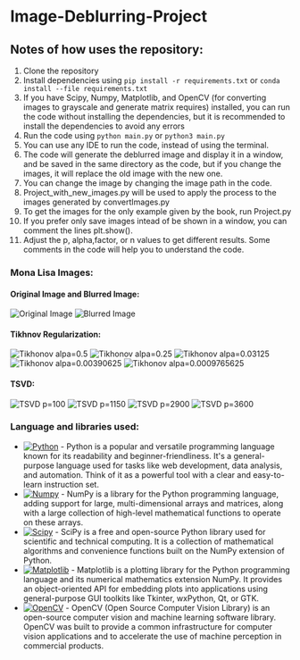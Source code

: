 # Image-Deblurring-Project

## Notes of how uses the repository:
1. Clone the repository
2. Install dependencies using `pip install -r requirements.txt` or `conda install --file requirements.txt`
3. If you have Scipy, Numpy, Matplotlib, and OpenCV (for converting images to grayscale and generate matrix requires) installed, you can run the code without installing the dependencies, but it is recommended to install the dependencies to avoid any errors
4. Run the code using `python main.py` or `python3 main.py`
5. You can use any IDE to run the code, instead of using the terminal.
6. The code will generate the deblurred image and display it in a window, and be saved in the same directory as the code, but if you change the images, it will replace the old image with the new one.
7. You can change the image by changing the image path in the code.
8. Project_with_new_images.py will be used to apply the process to the images generated by convertImages.py
9. To get the images for the only example given by the book, run Project.py
10. If you prefer only save images intead of be shown in a window, you can comment the lines plt.show().
11. Adjust the p, alpha,factor, or n values to get different results. Some comments in the code will help you to understand the code.


### Mona Lisa Images:
#### Original Image and Blurred Image:
![Original Image](./images_results/MonaLisa/gray_image.jpg) 
![Blurred Image](./images_results/MonaLisa/Image_G.jpg)
#### Tikhnov Regularization:
![Tikhonov alpa=0.5](./images_results/MonaLisa/Tikhonov_alpha_0.5.jpg)
![Tikhonov alpa=0.25](./images_results/MonaLisa/Tikhonov_alpha_0.25.jpg)
![Tikhonov alpa=0.03125](./images_results/MonaLisa/Tikhonov_alpha_0.03125.jpg)
![Tikhonov alpa=0.00390625](./images_results/MonaLisa/Tikhonov_alpha_0.00390625.jpg)
![Tikhonov alpa=0.0009765625](./images_results/MonaLisa/Tikhonov_alpha_0.0009765625.jpg)
#### TSVD:
![TSVD p=100](./images_results/MonaLisa/TSVD_p_100.jpg)
![TSVD p=1150](./images_results/MonaLisa/TSVD_p_1150.jpg)
![TSVD p=2900](./images_results/MonaLisa/TSVD_p_2900.jpg)
![TSVD p=3600](./images_results/MonaLisa/TSVD_p_3600.jpg)

### Language and libraries used:

- [![Python][python-badge]][python-url] - Python is a popular and versatile programming language known for its readability and beginner-friendliness. It's a general-purpose language used for tasks like web development, data analysis, and automation.  Think of it as a powerful tool with a clear and easy-to-learn instruction set.
- [![Numpy][numpy-badge]][numpy-url] - NumPy is a library for the Python programming language, adding support for large, multi-dimensional arrays and matrices, along with a large collection of high-level mathematical functions to operate on these arrays.
- [![Scipy][scipy-badge]][scipy-url] - SciPy is a free and open-source Python library used for scientific and technical computing. It is a collection of mathematical algorithms and convenience functions built on the NumPy extension of Python.
- [![Matplotlib][matplotlib-badge]][matplotlib-url] - Matplotlib is a plotting library for the Python programming language and its numerical mathematics extension NumPy. It provides an object-oriented API for embedding plots into applications using general-purpose GUI toolkits like Tkinter, wxPython, Qt, or GTK.
- [![OpenCV][opencv-badge]][opencv-url] - OpenCV (Open Source Computer Vision Library) is an open-source computer vision and machine learning software library. OpenCV was built to provide a common infrastructure for computer vision applications and to accelerate the use of machine perception in commercial products.


[python-badge]: https://img.shields.io/badge/Python-FFD43B?style=for-the-badge&logo=python&logoColor=blue
[python-url]: https://www.python.org/
[Numpy-badge]: https://img.shields.io/badge/Numpy-777BB4?style=for-the-badge&logo=numpy&logoColor=white
[Numpy-url]: https://numpy.org/
[Scipy-badge]: https://img.shields.io/badge/Scipy-8CAAE6?style=for-the-badge&logo=scipy&logoColor=white
[Scipy-url]: https://www.scipy.org/
[Matplotlib-badge]: https://custom-icon-badges.demolab.com/badge/Matplotlib-3A75B0?style=for-the-badge&logo=Matplotlib&logoColor=white
[Matplotlib-url]: https://matplotlib.org/
[OpenCV-badge]: https://img.shields.io/badge/OpenCV-5C3EE8?style=for-the-badge&logo=opencv&logoColor=white
[OpenCV-url]: https://opencv.org/
